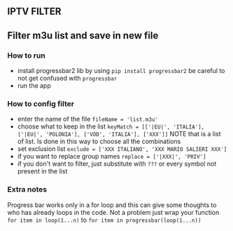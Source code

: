 ## IPTV FILTER

## Filter m3u list and save in new file

### How to run
* install progressbar2 lib by using `pip install progressbar2`
be careful to not get confused with `progressbar`
* run the app

### How to config filter
* enter the name of the file `fileName = 'list.m3u'`
* choose what to keep in the list `keyMatch = [['|EU|', 'ITALIA'],
  ['|EU|', 'POLONIA'],
  ['VOD', 'ITALIA'],
  ['XXX']]`
  NOTE that is a list of list. Is done in this way to choose all the combinations
* set exclusion list `exclude = ['XXX ITALIANO', 'XXX MARIO SALIERI XXX']`
* if you want to replace group names `replace = ['|XXX|', 'PRIV']`
* if you don't want to filter, just substitute with `???`
  or every symbol not present in the list 
  
### Extra notes
Progress bar works only in a for loop and this can 
give some thoughts to who has already loops in the code.
Not a problem just wrap your function 
`for item in loop(1...n)` to `for item in progressbar(loop(1...n))` 